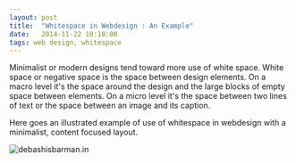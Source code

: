 ```yaml
---
layout: post
title:  "Whitespace in Webdesign : An Example"
date:   2014-11-22 10:10:00
tags: web design, whitespace
---
```

Minimalist or modern designs tend toward more use of white space. White space or negative space is the space between design elements. On a macro level it's the space around the design and the large blocks of empty space between elements. On a micro level it's the space between two lines of text or the space between an image and its caption.

Here goes an illustrated example of use of whitespace in webdesign with a minimalist, content focused layout.

![debashisbarman.in](../../../assets/images/db.in.png)